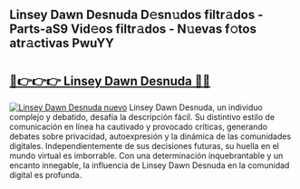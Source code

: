 ## Linsey Dawn Desnuda D𝚎sn𝚞dos filtr𝚊dos - Parts-aS9 Vid𝚎os filtr𝚊dos - N𝚞evas f𝚘tos atr𝚊ctivas PwuYY

# <h2><a href="http://mb9koy.tromn.icu/?c=Linsey+Dawn+Desnuda">🔗👉👉👉 Linsey Dawn Desnuda 🔗🔗</a></h2>

[![Linsey Dawn Desnuda nuevo](https://i.imgur.com/pEAQMta.gif)](http://mb9koy.tromn.icu/?c=Linsey+Dawn+Desnuda)
Linsey Dawn Desnuda, un individuo complejo y debatido, desafía la descripción fácil. Su distintivo estilo de comunicación en línea ha cautivado y provocado críticas, generando debates sobre privacidad, autoexpresión y la dinámica de las comunidades digitales. Independientemente de sus decisiones futuras, su huella en el mundo virtual es imborrable. Con una determinación inquebrantable y un encanto innegable, la influencia de Linsey Dawn Desnuda en la comunidad digital es profunda.
